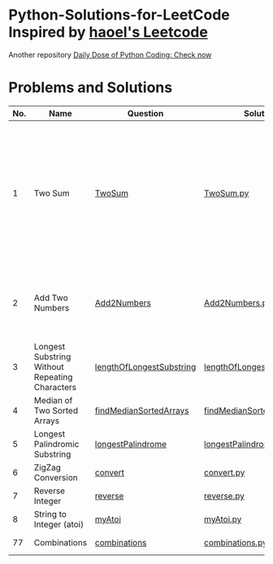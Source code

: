 # Python-Solutions-for-LeetCode Inspired by [haoel's Leetcode](https://github.com/haoel/leetcode)
Another repository [Daily Dose of Python Coding: Check now](https://github.com/sudhamshu091/Daily-Dose-of-Python-Coding)
# Problems and Solutions
No. | Name | Question | Solution | Remarks 
--- | --- | --- | --- | --- 
1 | Two Sum | [TwoSum](https://leetcode.com/problems/two-sum/) | [TwoSum.py](Qsn1/TwoSum.py) | Start finding if there a match between the target value -each number and the subsequent element in the nums vector. 
2 | Add Two Numbers | [Add2Numbers](https://leetcode.com/problems/add-two-numbers/) | [Add2Numbers.py](Qsn2/Add2Numbers.py) | We have to take care of the carry bit after addition of LSB numbers
3 | Longest Substring Without Repeating Characters | [lengthOfLongestSubstring](https://leetcode.com/problems/longest-substring-without-repeating-characters/) | [lengthOfLongestSubstring.py](Qsn3/lengthOfLongestSubstring.py) | Simple Algorithm 
4 | Median of Two Sorted Arrays | [findMedianSortedArrays](https://leetcode.com/problems/median-of-two-sorted-arrays/) | [findMedianSortedArrays.py](Qsn4/findMedianSortedArrays.py) | Not yet  
5 | Longest Palindromic Substring | [longestPalindrome](https://leetcode.com/problems/longest-palindromic-substring/) | [longestPalindrome.py](Qsn5/longestPalindrome.py) | Not yet  
6 | ZigZag Conversion | [convert](https://leetcode.com/problems/zigzag-conversion/) | [convert.py](Qsn6/convert.py) | Not yet  
7 | Reverse Integer | [reverse](https://leetcode.com/problems/reverse-integer/) | [reverse.py](Qsn7/reverse.py) | Not yet  
8 | String to Integer (atoi) | [myAtoi](https://leetcode.com/problems/string-to-integer-atoi/) | [myAtoi.py](Qsn8/myAtoi.py) | Not yet  
77 | Combinations | [combinations](https://leetcode.com/problems/combinations/) | [combinations.py](Qsn77/combinations.py) | Simple Logic
